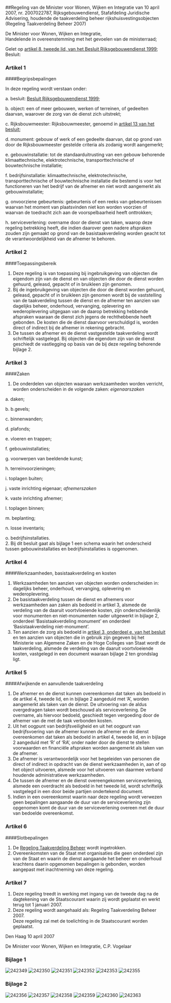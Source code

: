 <meta http-equiv='Content-Type' content='text/html; charset=utf-8' />

##Regeling van de Minister voor Wonen, Wijken en Integratie van 10 april 2007, nr. 2007022787, Rijksgebouwendienst, Stafafdeling Juridische Advisering, houdende de taakverdeling beheer rijkshuisvestingsobjecten (Regeling Taakverdeling Beheer 2007)

De Minister voor Wonen, Wijken en Integratie,  
Handelende in overeenstemming met het gevoelen van de ministerraad;

Gelet op [artikel 8, tweede lid, van het Besluit Rijksgebouwendienst 1999](../../../../../../KB/besluit/rijksgebouwendienst/1999/BWBR0009888/README.md);
Besluit:    

### Artikel  1  

####Begripsbepalingen

In deze regeling wordt verstaan onder: 

a. besluit: [Besluit Rijksgebouwendienst 1999](../../../../../../KB/besluit/rijksgebouwendienst/1999/BWBR0009888/README.md);  

b. object: een of meer gebouwen, werken of terreinen, of gedeelten daarvan, waarover de zorg van de dienst zich uitstrekt;  

c. Rijksbouwmeester: Rijksbouwmeester, genoemd in [artikel 13 van het besluit](../../../../../../KB/besluit/rijksgebouwendienst/1999/BWBR0009888/README.md);  

d. monument: gebouw of werk of een gedeelte daarvan, dat op grond van door de Rijksbouwmeester gestelde criteria als zodanig wordt aangemerkt;  

e. gebouwinstallatie: tot de standaarduitrusting van een gebouw behorende klimaattechnische, elektrotechnische, transporttechnische of bouwtechnische installatie;  

f. bedrijfsinstallatie: klimaattechnische, elektrotechnische, transporttechnische of bouwtechnische installatie die bestemd is voor het functioneren van het bedrijf van de afnemer en niet wordt aangemerkt als gebouwinstallatie;  

g. onvoorziene gebeurtenis: gebeurtenis of een reeks van gebeurtenissen waarvan het moment van plaatsvinden niet kon worden voorzien of waarvan de toedracht zich aan de voorspelbaarheid heeft onttrokken;  

h. serviceverlening: overname door de dienst van taken, waarop deze regeling betrekking heeft, die indien daarover geen nadere afspraken zouden zijn gemaakt op grond van de basistaakverdeling worden geacht tot de verantwoordelijkheid van de afnemer te behoren.   

### Artikel  2  

####Toepassingsbereik

1.  Deze regeling is van toepassing bij ingebruikgeving van objecten die eigendom zijn van de dienst en van objecten die door de dienst worden gehuurd, geleasd, gepacht of in bruikleen zijn genomen.   
2.  Bij de ingebruikgeving van objecten die door de dienst worden gehuurd, geleasd, gepacht of in bruikleen zijn genomen wordt bij de vaststelling van de taakverdeling tussen de dienst en de afnemer ten aanzien van dagelijks beheer, onderhoud, vervanging, oplevering en wederoplevering uitgegaan van de daarop betrekking hebbende afspraken waaraan de dienst zich jegens de rechthebbende heeft gebonden. De kosten die de dienst daarvoor verschuldigd is, worden direct of indirect bij de afnemer in rekening gebracht.   
3.  De tussen de afnemer en de dienst vastgestelde taakverdeling wordt schriftelijk vastgelegd. Bij objecten die eigendom zijn van de dienst geschiedt de vastlegging op basis van de bij deze regeling behorende bijlage 2.  

### Artikel  3  

####Zaken

1.  De onderdelen van objecten waaraan werkzaamheden worden verricht, worden onderscheiden in de volgende zaken:  *eigenaarszaken*  

a. daken;  

b. b.gevels;  

c. binnenwanden;  

d. plafonds;  

e. vloeren en trappen;  

f. gebouwinstallaties;  

g. voorwerpen van beeldende kunst;  

h. terreinvoorzieningen;  

i. toplagen buiten;  

j. vaste inrichting eigenaar;    *afnemerszaken*  

k. vaste inrichting afnemer;  

l. toplagen binnen;  

m. beplanting;  

n. losse inventaris;  

o. bedrijfsinstallaties.     
2.  Bij dit besluit gaat als bijlage 1 een schema waarin het onderscheid tussen gebouwinstallaties en bedrijfsinstallaties is opgenomen.  

### Artikel  4  

####Werkzaamheden, basistaakverdeling en kosten

1.  Werkzaamheden ten aanzien van objecten worden onderscheiden in: dagelijks beheer, onderhoud, vervanging, oplevering en wederoplevering.   
2.  De basistaakverdeling tussen de dienst en afnemers voor werkzaamheden aan zaken als bedoeld in artikel 3, alsmede de verdeling van de daaruit voortvloeiende kosten, zijn onderscheidenlijk voor monumenten en niet-monumenten nader uitgewerkt in bijlage 2, onderdeel ‘Basistaakverdeling monument’ en onderdeel ‘Basistaakverdeling niet-monument’.   
3.  Ten aanzien de zorg als bedoeld in [artikel 3, onderdeel e, van het besluit](../../../../../../KB/besluit/rijksgebouwendienst/1999/BWBR0009888/README.md) en ten aanzien van objecten die in gebruik zijn gegeven bij het Ministerie van Algemene Zaken en de Hoge Colleges van Staat wordt de taakverdeling, alsmede de verdeling van de daaruit voortvloeiende kosten, vastgelegd in een document waaraan bijlage 2 ten grondslag ligt.  

### Artikel  5  

####Afwijkende en aanvullende taakverdeling

1.  De afnemer en de dienst kunnen overeenkomen dat taken als bedoeld in de artikel 4, tweede lid, en in bijlage 2 aangeduid met ‘A’, worden aangemerkt als taken van de dienst. De uitvoering van de aldus overgedragen taken wordt beschouwd als serviceverlening. De overname, als hiervoor bedoeld, geschiedt tegen vergoeding door de afnemer van de met de taak verbonden kosten.   
2.  Uit het oogpunt van bedrijfsveiligheid en uit het oogpunt van bedrijfsvoering van de afnemer kunnen de afnemer en de dienst overeenkomen dat taken als bedoeld in artikel 4, tweede lid, en in bijlage 2 aangeduid met ‘R’ of ‘RA’, onder nader door de dienst te stellen voorwaarden en financiële afspraken worden aangemerkt als taken van de afnemer.   
3.  De afnemer is verantwoordelijk voor het begeleiden van personen die direct of indirect in opdracht van de dienst werkzaamheden in, aan of op het object uitvoeren, alsmede voor het uitvoeren van daarmee verband houdende administratieve werkzaamheden.   
4.  De tussen de afnemer en de dienst overeengekomen serviceverlening, alsmede een overdracht als bedoeld in het tweede lid, wordt schriftelijk vastgelegd in een door beide partijen ondertekend document.   
5.  Indien in een overeenkomst waarin naar deze regeling wordt verwezen geen bepalingen aangaande de duur van de serviceverlening zijn opgenomen komt de duur van de serviceverlening overeen met de duur van bedoelde overeenkomst.  

### Artikel  6  

####Slotbepalingen

1.  De [Regeling Taakverdeling Beheer](../../../../../../ministeriele-regeling/regeling/taakverdeling/beheer/BWBR0009906/README.md) wordt ingetrokken.   
2.  Overeenkomsten van de Staat met organisaties die geen onderdeel zijn van de Staat en waarin de dienst aangaande het beheer en onderhoud krachtens daarin opgenomen bepalingen is gebonden, worden aangepast met inachtneming van deze regeling.  

### Artikel  7  

1.  Deze regeling treedt in werking met ingang van de tweede dag na de dagtekening van de Staatscourant waarin zij wordt geplaatst en werkt terug tot 1 januari 2007.   
2.  Deze regeling wordt aangehaald als: Regeling Taakverdeling Beheer 2007.  
Deze regeling zal met de toelichting in de Staatscourant worden geplaatst.   

Den Haag 
10 april 2007   

De 
Minister voor Wonen, Wijken en Integratie, 
C.P. Vogelaar    

### Bijlage  1  

![242349](http://wetten.overheid.nl/Illustration/242349)
![242350](http://wetten.overheid.nl/Illustration/242350)
![242351](http://wetten.overheid.nl/Illustration/242351)
![242352](http://wetten.overheid.nl/Illustration/242352)
![242353](http://wetten.overheid.nl/Illustration/242353)
![242355](http://wetten.overheid.nl/Illustration/242355)

### Bijlage  2  

![242356](http://wetten.overheid.nl/Illustration/242356)
![242357](http://wetten.overheid.nl/Illustration/242357)
![242358](http://wetten.overheid.nl/Illustration/242358)
![242359](http://wetten.overheid.nl/Illustration/242359)
![242360](http://wetten.overheid.nl/Illustration/242360)
![242363](http://wetten.overheid.nl/Illustration/242363)

